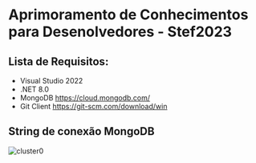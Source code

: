 # Aprimoramento de Conhecimentos para Desenolvedores - Stef2023
## Lista de Requisitos:
  - Visual Studio 2022
  - .NET 8.0
  - MongoDB https://cloud.mongodb.com/
  - Git Client https://git-scm.com/download/win
## String de conexão MongoDB
![cluster0](https://github.com/cesarandreazza/stef2023/assets/59580731/c170da0c-e8f3-4dc6-a947-c5aa535c708a)
